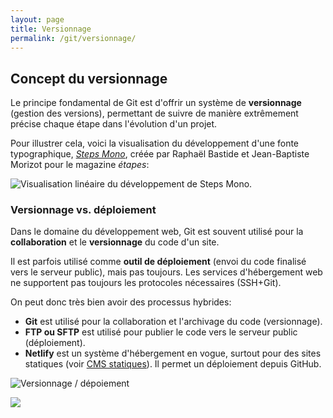 ```yaml
---
layout: page
title: Versionnage
permalink: /git/versionnage/
---
```



## Concept du versionnage

Le principe fondamental de Git est d'offrir un système de **versionnage** (gestion des versions), permettant de suivre de manière extrêmement précise chaque étape dans l'évolution d'un projet.

Pour illustrer cela, voici la visualisation du développement d'une fonte typographique, *[Steps Mono](https://velvetyne.fr/fonts/steps-mono/)*, créée par Raphaël Bastide et Jean-Baptiste Morizot pour le magazine *étapes*:

![Visualisation linéaire du développement de Steps Mono.](/cours-git/img/timeline-dev-fonte.jpg)

### Versionnage vs. déploiement

Dans le domaine du développement web, Git est souvent utilisé pour la **collaboration** et le **versionnage** du code d'un site. 

Il est parfois utilisé comme **outil de déploiement** (envoi du code finalisé vers le serveur public), mais pas toujours. Les services d'hébergement web ne supportent pas toujours les protocoles nécessaires (SSH+Git).

On peut donc très bien avoir des processus hybrides:

* **Git** est utilisé pour la collaboration et l'archivage du code (versionnage).
* **FTP ou SFTP** est utilisé pour publier le code vers le serveur public (déploiement).
* **Netlify** est un système d'hébergement en vogue, surtout pour des sites statiques (voir [CMS statiques](https://cours-web.ch/wp/similaires/#les-cms-en-fichiers-statistiques)). Il permet un déploiement depuis GitHub.

![Versionnage / dépoiement](/cours-git/img/versionnage-deploiement.jpg)



![](/cours-divers/img/Strip-Bon-daccord-650-final.jpg)



